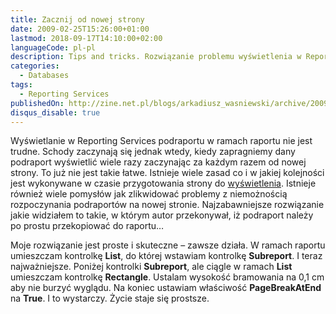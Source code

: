 ```yaml
---
title: Zacznij od nowej strony
date: 2009-02-25T15:26:00+01:00
lastmod: 2018-09-17T14:10:00+02:00
languageCode: pl-pl
description: Tips and tricks. Rozwiązanie problemu wyświetlenia w Reporting Services podraportu wiele razy zaczynając za każdym razem od nowej strony
categories:
  - Databases
tags:
  - Reporting Services
publishedOn: http://zine.net.pl/blogs/arkadiusz_wasniewski/archive/2009/02/25/zacznij-od-nowej-strony.aspx
disqus_disable: true
---
```


Wyświetlanie w Reporting Services podraportu w ramach raportu nie jest trudne. Schody zaczynają się jednak wtedy, kiedy zapragniemy dany podraport wyświetlić wiele razy zaczynając za każdym razem od nowej strony. To już nie jest takie łatwe. Istnieje wiele zasad co i w jakiej kolejności jest wykonywane w czasie przygotowania strony do  [wyświetlenia](https://technet.microsoft.com/en-us/library/bb677570.aspx). Istnieje również wiele pomysłów jak zlikwidować problemy z niemożnością rozpoczynania podraportów na nowej stronie. Najzabawniejsze rozwiązanie jakie widziałem to takie, w którym autor przekonywał, iż podraport należy po prostu przekopiować do raportu…

Moje rozwiązanie jest proste i skuteczne – zawsze działa. W ramach raportu umieszczam kontrolkę **List**, do której wstawiam kontrolkę **Subreport**. I teraz najważniejsze. Poniżej kontrolki **Subreport**, ale ciągle w ramach **List** umieszczam kontrolkę **Rectangle**. Ustalam wysokość bramowania na 0,1 cm aby nie burzyć wyglądu. Na koniec ustawiam właściwość **PageBreakAtEnd** na **True**. I to wystarczy. Życie staje się prostsze.